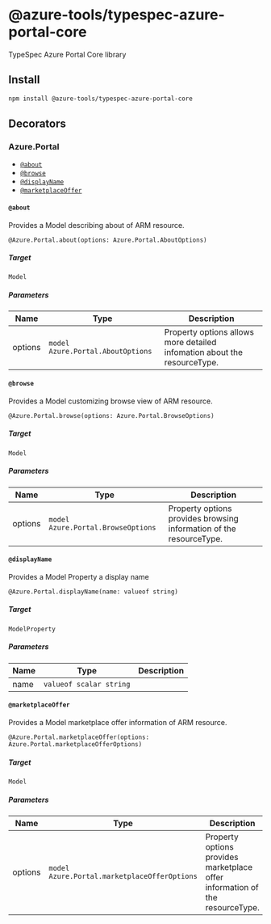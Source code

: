 # @azure-tools/typespec-azure-portal-core

TypeSpec Azure Portal Core library

## Install

```bash
npm install @azure-tools/typespec-azure-portal-core
```

## Decorators

### Azure.Portal

- [`@about`](#@about)
- [`@browse`](#@browse)
- [`@displayName`](#@displayname)
- [`@marketplaceOffer`](#@marketplaceoffer)

#### `@about`

Provides a Model describing about of ARM resource.

```typespec
@Azure.Portal.about(options: Azure.Portal.AboutOptions)
```

##### Target

`Model`

##### Parameters

| Name    | Type                              | Description                                                              |
| ------- | --------------------------------- | ------------------------------------------------------------------------ |
| options | `model Azure.Portal.AboutOptions` | Property options allows more detailed infomation about the resourceType. |

#### `@browse`

Provides a Model customizing browse view of ARM resource.

```typespec
@Azure.Portal.browse(options: Azure.Portal.BrowseOptions)
```

##### Target

`Model`

##### Parameters

| Name    | Type                               | Description                                                         |
| ------- | ---------------------------------- | ------------------------------------------------------------------- |
| options | `model Azure.Portal.BrowseOptions` | Property options provides browsing information of the resourceType. |

#### `@displayName`

Provides a Model Property a display name

```typespec
@Azure.Portal.displayName(name: valueof string)
```

##### Target

`ModelProperty`

##### Parameters

| Name | Type                    | Description |
| ---- | ----------------------- | ----------- |
| name | `valueof scalar string` |             |

#### `@marketplaceOffer`

Provides a Model marketplace offer information of ARM resource.

```typespec
@Azure.Portal.marketplaceOffer(options: Azure.Portal.marketplaceOfferOptions)
```

##### Target

`Model`

##### Parameters

| Name    | Type                                         | Description                                                                  |
| ------- | -------------------------------------------- | ---------------------------------------------------------------------------- |
| options | `model Azure.Portal.marketplaceOfferOptions` | Property options provides marketplace offer information of the resourceType. |
